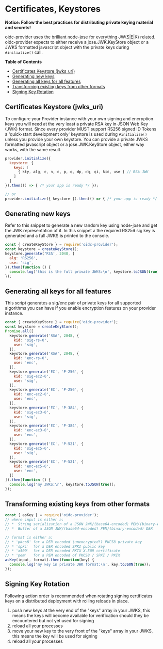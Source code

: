 # Certificates, Keystores

**Notice: Follow the best practices for distributing private keying material and secrets!**

oidc-provider uses the brilliant [node-jose][node-jose-library] for everything JW(S|E|K) related.
oidc-provider expects to either receive a jose.JWK.KeyStore object or a JWKS formatted javascript
object with the private keys during `#initialize()` call.

**Table of Contents**

<!-- TOC depthFrom:2 depthTo:3 withLinks:1 updateOnSave:1 orderedList:0 -->

- [Certificates Keystore (jwks_uri)](#certificates-keystore-jwks_uri)
- [Generating new keys](#generating-new-keys)
- [Generating all keys for all features](#generating-all-keys-for-all-features)
- [Transforming existing keys from other formats](#transforming-existing-keys-from-other-formats)
- [Signing Key Rotation](#signing-key-rotation)

<!-- /TOC -->

## Certificates Keystore (jwks_uri)
To configure your Provider instance with your own signing and encryption keys you will need at the
very least a private RSA key in JSON Web Key (JWK) format. Since every provider MUST support RS256
signed ID Tokens a 'quick-start development only' keystore is used during `#initialize()` unless you
provide your own keystore. You can provide a private JWKS formatted javascript object or a
jose.JWK.KeyStore object, either way works, with the same result.

```js
provider.initialize({
  keystore: {
    keys: [
      { kty, alg, e, n, d, p, q, dp, dq, qi, kid, use } // RSA JWK
    ]
  }
}).then(() => { /* your app is ready */ });

// or
provider.initialize({ keystore }).then(() => { /* your app is ready */ });
```



## Generating new keys
Refer to this snippet to generate a new random key using node-jose and get the JWK representation
of it. In this snippet a the required RS256 sig key is generated and a full JWKS is printed to the
console.

```js
const { createKeyStore } = require('oidc-provider');
const keystore = createKeyStore();
keystore.generate('RSA', 2048, {
  alg: 'RS256',
  use: 'sig',
}).then(function () {
  console.log('this is the full private JWKS:\n', keystore.toJSON(true));
});
```

## Generating all keys for all features
This script generates a sig/enc pair of private keys for all supported algorithms you can have if
you enable encryption features on your provider instance.

```js
const { createKeyStore } = require('oidc-provider');
const keystore = createKeyStore();
Promise.all([
  keystore.generate('RSA', 2048, {
    kid: 'sig-rs-0',
    use: 'sig',
  }),
  keystore.generate('RSA', 2048, {
    kid: 'enc-rs-0',
    use: 'enc',
  }),
  keystore.generate('EC', 'P-256', {
    kid: 'sig-ec2-0',
    use: 'sig',
  }),
  keystore.generate('EC', 'P-256', {
    kid: 'enc-ec2-0',
    use: 'enc',
  }),
  keystore.generate('EC', 'P-384', {
    kid: 'sig-ec3-0',
    use: 'sig',
  }),
  keystore.generate('EC', 'P-384', {
    kid: 'enc-ec3-0',
    use: 'enc',
  }),
  keystore.generate('EC', 'P-521', {
    kid: 'sig-ec5-0',
    use: 'sig',
  }),
  keystore.generate('EC', 'P-521', {
    kid: 'enc-ec5-0',
    use: 'enc',
  })
]).then(function () {
  console.log('my JWKS:\n', keystore.toJSON(true));
});
```

## Transforming existing keys from other formats
```js
const { asKey } = require('oidc-provider');
// where input is either a:
// *  String serialization of a JSON JWK/(base64-encoded) PEM/(binary-encoded) DER
// *  Buffer of a JSON JWK/(base64-encoded) PEM/(binary-encoded) DER

// format is either a:
// * 'pkcs8' for a DER encoded (unencrypted!) PKCS8 private key
// * 'spki'  for a DER encoded SPKI public key
// * 'x509'  for a DER encoded PKIX X.509 certificate
// * 'pem'   for a PEM encoded of PKCS8 / SPKI / PKIX
asKey(input, format).then(function(key) {
  console.log('my key in private JWK format:\n', key.toJSON(true));
});
```

## Signing Key Rotation
Following action order is recommended when rotating signing certificates keys on a
distributed deployment with rolling reloads in place.

1. push new keys at the very end of the "keys" array in your JWKS, this means the keys will become
  available for verification should they be encountered but not yet used for signing
2. reload all your processes
3. move your new key to the very front of the "keys" array in your JWKS, this means the key will be
  used for signing
4. reload all your processes

[node-jose-library]: https://github.com/cisco/node-jose
[jose-jwk]: https://tools.ietf.org/html/rfc7517
